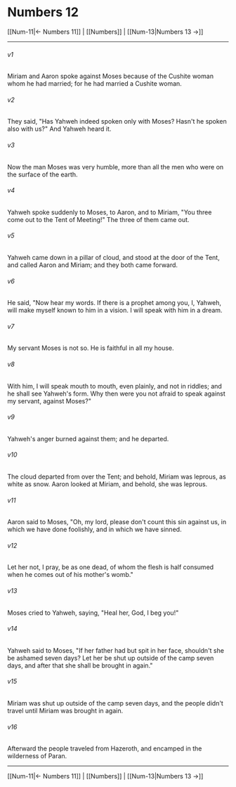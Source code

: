 # Numbers 12

[[Num-11|← Numbers 11]] | [[Numbers]] | [[Num-13|Numbers 13 →]]
***



###### v1 
Miriam and Aaron spoke against Moses because of the Cushite woman whom he had married; for he had married a Cushite woman. 

###### v2 
They said, "Has Yahweh indeed spoken only with Moses? Hasn't he spoken also with us?" And Yahweh heard it. 

###### v3 
Now the man Moses was very humble, more than all the men who were on the surface of the earth. 

###### v4 
Yahweh spoke suddenly to Moses, to Aaron, and to Miriam, "You three come out to the Tent of Meeting!" The three of them came out. 

###### v5 
Yahweh came down in a pillar of cloud, and stood at the door of the Tent, and called Aaron and Miriam; and they both came forward. 

###### v6 
He said, "Now hear my words. If there is a prophet among you, I, Yahweh, will make myself known to him in a vision. I will speak with him in a dream. 

###### v7 
My servant Moses is not so. He is faithful in all my house. 

###### v8 
With him, I will speak mouth to mouth, even plainly, and not in riddles; and he shall see Yahweh's form. Why then were you not afraid to speak against my servant, against Moses?" 

###### v9 
Yahweh's anger burned against them; and he departed. 

###### v10 
The cloud departed from over the Tent; and behold, Miriam was leprous, as white as snow. Aaron looked at Miriam, and behold, she was leprous. 

###### v11 
Aaron said to Moses, "Oh, my lord, please don't count this sin against us, in which we have done foolishly, and in which we have sinned. 

###### v12 
Let her not, I pray, be as one dead, of whom the flesh is half consumed when he comes out of his mother's womb." 

###### v13 
Moses cried to Yahweh, saying, "Heal her, God, I beg you!" 

###### v14 
Yahweh said to Moses, "If her father had but spit in her face, shouldn't she be ashamed seven days? Let her be shut up outside of the camp seven days, and after that she shall be brought in again." 

###### v15 
Miriam was shut up outside of the camp seven days, and the people didn't travel until Miriam was brought in again. 

###### v16 
Afterward the people traveled from Hazeroth, and encamped in the wilderness of Paran.

***
[[Num-11|← Numbers 11]] | [[Numbers]] | [[Num-13|Numbers 13 →]]
